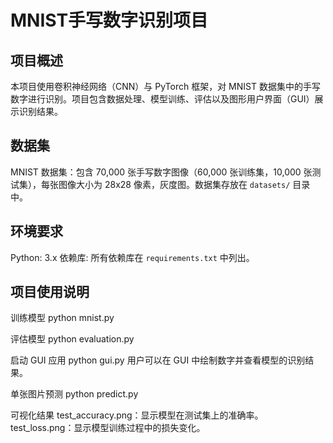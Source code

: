 # MNIST手写数字识别项目

## 项目概述
本项目使用卷积神经网络（CNN）与 PyTorch 框架，对 MNIST 数据集中的手写数字进行识别。项目包含数据处理、模型训练、评估以及图形用户界面（GUI）展示识别结果。

## 数据集
MNIST 数据集：包含 70,000 张手写数字图像（60,000 张训练集，10,000 张测试集），每张图像大小为 28x28 像素，灰度图。数据集存放在 `datasets/` 目录中。

## 环境要求
Python: 3.x
依赖库: 所有依赖库在 `requirements.txt` 中列出。
  
## 项目使用说明
训练模型
python mnist.py

评估模型
python evaluation.py

启动 GUI 应用
python gui.py
用户可以在 GUI 中绘制数字并查看模型的识别结果。

单张图片预测
python predict.py

可视化结果
test_accuracy.png：显示模型在测试集上的准确率。
test_loss.png：显示模型训练过程中的损失变化。
